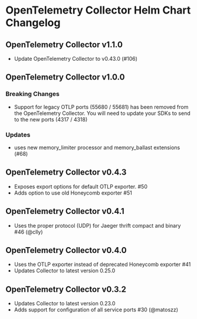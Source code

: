 # OpenTelemetry Collector Helm Chart Changelog

## OpenTelemetry Collector v1.1.0

- Update OpenTelemetry Collector to v0.43.0 (#106)

## OpenTelemetry Collector v1.0.0

### Breaking Changes

- Support for legacy OTLP ports (55680 / 55681) has been removed from the OpenTelemetry Collector. You will need to update your SDKs to send to the new ports (4317 / 4318)

### Updates

- uses new memory_limiter processor and memory_ballast extensions (#68)

## OpenTelemetry Collector v0.4.3

- Exposes export options for default OTLP exporter. #50
- Adds option to use old Honeycomb exporter #51

## OpenTelemetry Collector v0.4.1

- Uses the proper protocol (UDP) for Jaeger thrift compact and binary #46 (@clly)

## OpenTelemetry Collector v0.4.0

- Uses the OTLP exporter instead of deprecated Honeycomb exporter #41
- Updates Collector to latest version 0.25.0

## OpenTelemetry Collector v0.3.2

- Updates Collector to latest version 0.23.0
- Adds support for configuration of all service ports #30 (@matoszz)
